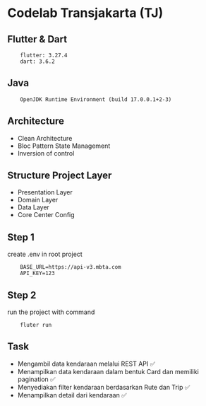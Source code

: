 # Codelab Transjakarta (TJ)

## Flutter & Dart
```text
    flutter: 3.27.4
    dart: 3.6.2
```

## Java
```text
    OpenJDK Runtime Environment (build 17.0.0.1+2-3)
```

## Architecture
- Clean Architecture
- Bloc Pattern State Management
- Inversion of control

## Structure Project Layer
- Presentation Layer
- Domain Layer
- Data Layer
- Core Center Config

## Step 1
create .env in root project
```text
    BASE_URL=https://api-v3.mbta.com
    API_KEY=123
```

## Step 2 
run the project with command
```text
    fluter run
```


## Task
- Mengambil data kendaraan melalui REST API ✅
- Menampilkan data kendaraan dalam bentuk Card dan memiliki pagination ✅
- Menyediakan filter kendaraan berdasarkan Rute dan Trip ✅
- Menampilkan detail dari kendaraan ✅



